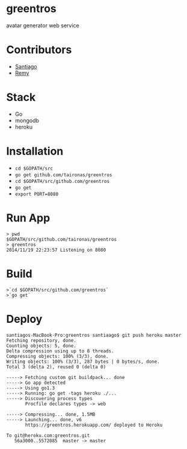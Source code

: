 greentros
==============

avatar generator web service

Contributors
=============

* [Santiago](https://github.com/santiaago)
* [Remy](https://github.com/rjourde)


Stack
======

* Go
* mongodb
* heroku

Installation
======

*   `cd $GOPATH/src`
*   `go get github.com/taironas/greentros`
*   `cd $GOPATH/src/github.com/greentros`
*   `go get`
*   `export PORT=8080`

Run App
=======

    > pwd
    $GOPATH/src/github.com/taironas/greentros
    > greentros
    2014/11/19 22:23:57 Listening on 8080

Build
======
    >`cd $GOPATH/src/github.com/greentros`
    >`go get`

Deploy
=======
    santiagos-MacBook-Pro:greentros santiaago$ git push heroku master
    Fetching repository, done.
    Counting objects: 5, done.
    Delta compression using up to 8 threads.
    Compressing objects: 100% (3/3), done.
    Writing objects: 100% (3/3), 287 bytes | 0 bytes/s, done.
    Total 3 (delta 2), reused 0 (delta 0)
    
    -----> Fetching custom git buildpack... done
    -----> Go app detected
    -----> Using go1.3
    -----> Running: go get -tags heroku ./...
    -----> Discovering process types
           Procfile declares types -> web
    
    -----> Compressing... done, 1.5MB
    -----> Launching... done, v6
           https://greentros.herokuapp.com/ deployed to Heroku
    
    To git@heroku.com:greentros.git
       56a3000..5572085  master -> master


